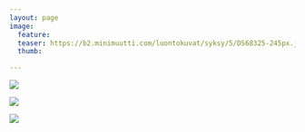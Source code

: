 ```yaml
---
layout: page
image:
  feature:
  teaser: https://b2.minimuutti.com/luontokuvat/syksy/5/DS68325-245px.jpg
  thumb:

---
```


![](https://b2.minimuutti.com/luontokuvat/syksy/5/DS68306-800px.jpg)

![](https://b2.minimuutti.com/luontokuvat/syksy/5/DS68312-800px.jpg)

![](https://b2.minimuutti.com/luontokuvat/syksy/5/DS68325-800px.jpg)

